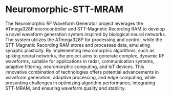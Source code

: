# Neuromorphic-STT-MRAM
The Neuromorphic RF Waveform Generator project leverages the ATmega328P microcontroller and STT-Magnetic Recording RAM to develop a novel waveform generation system inspired by biological neural networks. The system utilizes the ATmega328P for processing and control, while the STT-Magnetic Recording RAM stores and processes data, emulating synaptic plasticity. By implementing neuromorphic algorithms, such as spiking neural networks, the project aims to generate complex, dynamic RF waveforms, suitable for applications in radar, communication systems, adaptive filtering, neuromorphic computing, and IoT devices. This innovative combination of technologies offers potential advancements in waveform generation, adaptive processing, and edge computing, while presenting challenges in optimizing algorithm performance, integrating STT-MRAM, and ensuring waveform quality and stability.
